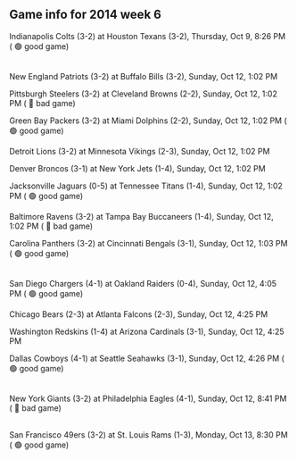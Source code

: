 ## Game info for 2014 week 6
Indianapolis Colts (3-2) at Houston Texans (3-2), Thursday, Oct 9, 8:26 PM (	:green_circle: good game)

<br/>New England Patriots (3-2) at Buffalo Bills (3-2), Sunday, Oct 12, 1:02 PM

Pittsburgh Steelers (3-2) at Cleveland Browns (2-2), Sunday, Oct 12, 1:02 PM (	:red_circle: bad game)

Green Bay Packers (3-2) at Miami Dolphins (2-2), Sunday, Oct 12, 1:02 PM (	:green_circle: good game)

Detroit Lions (3-2) at Minnesota Vikings (2-3), Sunday, Oct 12, 1:02 PM

Denver Broncos (3-1) at New York Jets (1-4), Sunday, Oct 12, 1:02 PM

Jacksonville Jaguars (0-5) at Tennessee Titans (1-4), Sunday, Oct 12, 1:02 PM (	:green_circle: good game)

Baltimore Ravens (3-2) at Tampa Bay Buccaneers (1-4), Sunday, Oct 12, 1:02 PM (	:red_circle: bad game)

Carolina Panthers (3-2) at Cincinnati Bengals (3-1), Sunday, Oct 12, 1:03 PM (	:green_circle: good game)

<br/>San Diego Chargers (4-1) at Oakland Raiders (0-4), Sunday, Oct 12, 4:05 PM (	:green_circle: good game)

Chicago Bears (2-3) at Atlanta Falcons (2-3), Sunday, Oct 12, 4:25 PM

Washington Redskins (1-4) at Arizona Cardinals (3-1), Sunday, Oct 12, 4:25 PM

Dallas Cowboys (4-1) at Seattle Seahawks (3-1), Sunday, Oct 12, 4:26 PM (	:green_circle: good game)

<br/>New York Giants (3-2) at Philadelphia Eagles (4-1), Sunday, Oct 12, 8:41 PM (	:red_circle: bad game)

<br/>San Francisco 49ers (3-2) at St. Louis Rams (1-3), Monday, Oct 13, 8:30 PM (	:green_circle: good game)


